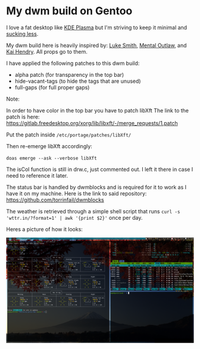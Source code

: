 # My dwm build on Gentoo

I love a fat desktop like [KDE Plasma](https://kde.org/plasma-desktop/) but I'm striving to keep it minimal and [sucking less](https://suckless.org/philosophy/).

My dwm build here is heavily inspired by: [Luke Smith](https://github.com/LukeSmithxyz), [Mental Outlaw](https://github.com/MentalOutlaw), and [Kai Hendry](https://github.com/kaihendry). All props go to them.

I have applied the following patches to this dwm build:

* alpha patch (for transparency in the top bar)
* hide-vacant-tags (to hide the tags that are unused)
* full-gaps (for full proper gaps)

Note: 

In order to have color in the top bar you have to patch libXft
The link to the patch is here:
https://gitlab.freedesktop.org/xorg/lib/libxft/-/merge_requests/1.patch

Put the patch inside `/etc/portage/patches/libXft/`

Then re-emerge libXft accordingly:

`doas emerge --ask --verbose libXft`


The isCol function is still in drw.c, just commented out. I left it there in case I need to reference it later.

The status bar is handled by dwmblocks and is required for it to work as I have it on my machine. Here is the link to said repository: https://github.com/torrinfail/dwmblocks

The weather is retrieved through a simple shell script that runs `curl -s 'wttr.in/?format=1' | awk '{print $2}'` once per day. 

Heres a picture of how it looks:

![](./2022-08-27_03-13.png)

